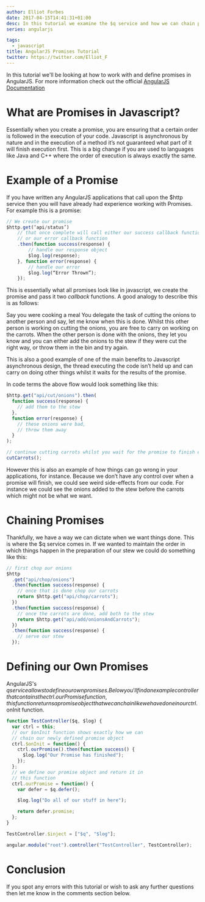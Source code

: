 ```yaml
---
author: Elliot Forbes
date: 2017-04-15T14:41:31+01:00
desc: In this tutorial we examine the $q service and how we can chain promises.
series: angularjs

tags:
  - javascript
title: AngularJS Promises Tutorial
twitter: https://twitter.com/Elliot_F
---
```


In this tutorial we'll be looking at how to work with and define promises in
AngularJS. For more information check out the official
[AngularJS Documentation](https://docs.angularjs.org/api/ng/service/$q)

# What are Promises in Javascript?

Essentially when you create a promise, you are ensuring that a certain order is
followed in the execution of your code. Javascript is asynchronous by nature and
in the execution of a method it’s not guaranteed what part of it will finish
execution first. This is a big change if you are used to languages like Java and
C++ where the order of execution is always exactly the same.

# Example of a Promise

If you have written any AngularJS applications that call upon the \$http service
then you will have already had experience working with Promises. For example
this is a promise:

```js
// We create our promise
$http.get(‘api/status’)
    // that once complete will call either our success callback function
    // or our error callback function
    .then(function success(response) {
        // handle our response object
        $log.log(response);
    }, function error(response) {
        // handle our error
        $log.log(“Error Thrown”);
    });
```

This is essentially what all promises look like in javascript, we create the
promise and pass it two _callback_ functions. A good analogy to describe this is
as follows:

Say you were cooking a meal You delegate the task of cutting the onions to
another person and say, let me know when this is done. Whilst this other person
is working on cutting the onions, you are free to carry on working on the
carrots. When the other person is done with the onions, they let you know and
you can either add the onions to the stew if they were cut the right way, or
throw them in the bin and try again.

This is also a good example of one of the main benefits to Javascript
asynchronous design, the thread executing the code isn’t held up and can carry
on doing other things whilst it waits for the results of the promise.

In code terms the above flow would look something like this:

```js
$http.get("api/cut/onions").then(
  function success(response) {
    // add them to the stew
  },
  function error(response) {
    // these onions were bad,
    // throw them away
  }
);

// continue cutting carrots whilst you wait for the promise to finish executing
cutCarrots();
```

However this is also an example of how things can go wrong in your applications,
for instance. Because we don’t have any control over when a promise will finish,
we could see weird side-effects from our code. For instance we could see the
onions added to the stew before the carrots which might not be what we want.

# Chaining Promises

Thankfully, we have a way we can dictate when we want things done. This is where
the \$q service comes in. If we wanted to maintain the order in which things
happen in the preparation of our stew we could do something like this:

```js
// first chop our onions
$http
  .get("api/chop/onions")
  .then(function success(response) {
    // once that is done chop our carrots
    return $http.get("api/chop/carrots");
  })
  .then(function success(response) {
    // once the carrots are done, add both to the stew
    return $http.get("api/add/onionsAndCarrots");
  })
  .then(function success(response) {
    // serve our stew
  });
```

# Defining our Own Promises

AngularJS's
$q service allows to define our own promises. Below you'll find an example controller that contains the ctrl.ourPromise function, this function returns a promise object that we can chain like we have done in our ctrl.$onInit
function.

```js
function TestController($q, $log) {
  var ctrl = this;
  // our $onInit function shows exactly how we can
  // chain our newly defined promise object
  ctrl.$onInit = function() {
    ctrl.ourPromise().then(function success() {
      $log.log("Our Promise has finished");
    });
  };
  // we define our promise object and return it in
  // this function
  ctrl.ourPromise = function() {
    var defer = $q.defer();

    $log.log("Do all of our stuff in here");

    return defer.promise;
  };
}

TestController.$inject = ["$q", "$log"];

angular.module("root").controller("TestController", TestController);
```

# Conclusion

If you spot any errors with this tutorial or wish to ask any further questions
then let me know in the comments section below.
